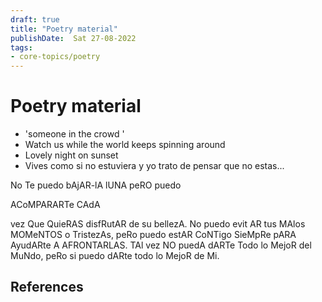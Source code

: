 ```yaml
---
draft: true 
title: "Poetry material"
publishDate:  Sat 27-08-2022
tags: 
- core-topics/poetry
---
```


# Poetry material

- 'someone in the crowd '
- Watch us while the world keeps spinning around
- Lovely night on sunset
- Vives como si no estuviera y yo trato de pensar que no estas...


No Te puedo bAjAR-lA lUNA peRO puedo

ACoMPARARTe CAdA

vez Que QuieRAS disfRutAR de su bellezA. No puedo evit AR tus MAlos MOMeNTOS o TristezAs, peRo puedo estAR CoNTigo SieMpRe pARA AyudARte A AFRONTARLAS. TAl vez NO puedA dARTe Todo lo MejoR del MuNdo, peRo si puedo dARte todo lo MejoR de Mi.

## References
